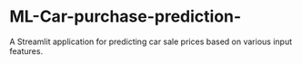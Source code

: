 # ML-Car-purchase-prediction-
A Streamlit application for predicting car sale prices based on various input features.
